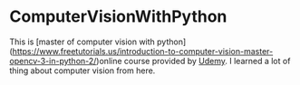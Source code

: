 # ComputerVisionWithPython
This is [master of computer vision with python] (https://www.freetutorials.us/introduction-to-computer-vision-master-opencv-3-in-python-2/)online course provided by [Udemy](https://www.udemy.com/). I learned a lot of thing about computer vision from here.
